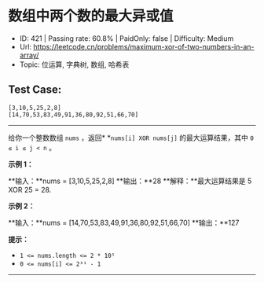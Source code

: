 # 数组中两个数的最大异或值                                                  

* ID: 421     | Passing rate: 60.8% | PaidOnly: false  | Difficulty: Medium
* Url: https://leetcode.cn/problems/maximum-xor-of-two-numbers-in-an-array/
* Topic: 位运算, 字典树, 数组, 哈希表

## Test Case:

```
[3,10,5,25,2,8]
[14,70,53,83,49,91,36,80,92,51,66,70]
```

---

给你一个整数数组 `nums` ，返回* *`nums[i] XOR nums[j]` 的最大运算结果，其中 `0 ≤
i ≤ j < n` 。


**示例 1：**

**输入：**nums = [3,10,5,25,2,8]
**输出：**28
**解释：**最大运算结果是 5 XOR 25 = 28.

**示例 2：**

**输入：**nums = [14,70,53,83,49,91,36,80,92,51,66,70]
**输出：**127


**提示：**

* `1 <= nums.length <= 2 * 10⁵`
* `0 <= nums[i] <= 2³¹ - 1`

---